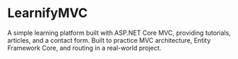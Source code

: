 # LearnifyMVC
A simple learning platform built with ASP.NET Core MVC, providing tutorials, articles, and a contact form. Built to practice MVC architecture, Entity Framework Core, and routing in a real-world project.
